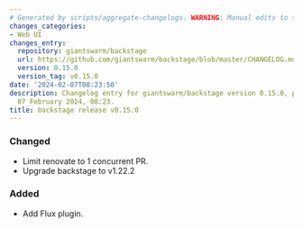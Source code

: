 ```yaml
---
# Generated by scripts/aggregate-changelogs. WARNING: Manual edits to this files will be overwritten.
changes_categories:
- Web UI
changes_entry:
  repository: giantswarm/backstage
  url: https://github.com/giantswarm/backstage/blob/master/CHANGELOG.md#0150---2024-02-07
  version: 0.15.0
  version_tag: v0.15.0
date: '2024-02-07T08:23:50'
description: Changelog entry for giantswarm/backstage version 0.15.0, published on
  07 February 2024, 08:23.
title: backstage release v0.15.0
---
```


### Changed
- Limit renovate to 1 concurrent PR.
- Upgrade backstage to v1.22.2
### Added
- Add Flux plugin.
